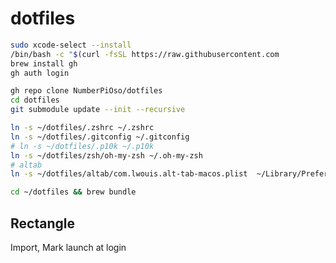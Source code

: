 # dotfiles

```zsh
sudo xcode-select --install
/bin/bash -c "$(curl -fsSL https://raw.githubusercontent.com
brew install gh
gh auth login
```

```zsh
gh repo clone NumberPiOso/dotfiles
cd dotfiles
git submodule update --init --recursive
```

```zsh
ln -s ~/dotfiles/.zshrc ~/.zshrc
ln -s ~/dotfiles/.gitconfig ~/.gitconfig
# ln -s ~/dotfiles/.p10k ~/.p10k
ln -s ~/dotfiles/zsh/oh-my-zsh ~/.oh-my-zsh
# altab
ln -s ~/dotfiles/altab/com.lwouis.alt-tab-macos.plist  ~/Library/Preferences/com.lwouis.alt-tab-macos.plist
```

```zsh
cd ~/dotfiles && brew bundle
```

## Rectangle

 Import, Mark launch at login
